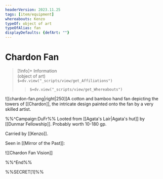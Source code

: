 ```yaml
---
headerVersion: 2023.11.25
tags: [item/equipment]
whereabouts: Kenzo
typeOf: object of art
typeOfAlias: fan
displayDefaults: {defArt: ""}
---
```

# Chardon Fan
>[!info]+ Information  
> (object of art)  
> `$=dv.view("_scripts/view/get_Affiliations")`  
>> `$=dv.view("_scripts/view/get_Whereabouts")`

![[chardon-fan.png|right|250]]A cotton and bamboo hand fan depicting the towers of [[Chardon]], the intricate design painted onto the fan by a very skilled artist.

%%^Campaign:DuFr%%
Looted from [[Agata's Lair|Agata's hut]] by [[Dunmar Fellowship]]. Probably worth 10-180 gp.

Carried by [[Kenzo]]. 

Seen in [[Mirror of the Past]]: 

![[Chardon Fan Vision]]

%%^End%%

%%SECRET[1]%%
